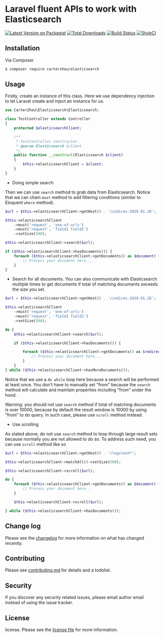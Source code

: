 # Laravel fluent APIs to work with Elasticsearch

[![Latest Version on Packagist][ico-version]][link-packagist]
[![Total Downloads][ico-downloads]][link-downloads]
[![Build Status][ico-travis]][link-travis]
[![StyleCI][ico-styleci]][link-styleci]

## Installation

Via Composer

``` bash
$ composer require carterzhou/elasticsearch
```

## Usage

Firstly, create an instance of this class. Here we use dependency injection to let Laravel create and inject an instance for us.

```php
use CarterZhou\Elasticsearch\Elasticsearch;

class TestController extends Controller
{
    protected $elasticsearchClient;

    /**
     * TestController constructor.
     * @param Elasticsearch $client
     */
    public function __construct(Elasticsearch $client)
    {
        $this->elasticsearchClient = $client;
    }
}
```
- Doing simple search

Then we can use ```search``` method to grab data from Elasticsearch. Notice that we can chain ```must``` method to add filtering conditions (similar to Eloquent ```where``` method).

```php
$url = $this->elasticsearchClient->getHost() . '/indices-2019.01.28';

$this->elasticsearchClient
    ->must('request', 'one-of-urls')
    ->must('request', 'field1 field2')
    ->setSize(500);

$this->elasticsearchClient->search($url);

if ($this->elasticsearchClient->hasDocuments()) {
    foreach ($this->elasticsearchClient->getDocuments() as $document) {
        // Process your document here...
    }
}
```

- Search for all documents. You can also communicate with Elasticsearch multiple times to get documents if total of matching documents exceeds the size you set.

```php
$url = $this->elasticsearchClient->getHost() . '/indices-2019.01.28';

$this->elasticsearchClient
    ->must('request', 'one-of-urls')
    ->must('request', 'field1 field2')
    ->setSize(500);

do {
    $this->elasticsearchClient->search($url);

    if ($this->elasticsearchClient->hasDocuments()) {

        foreach ($this->elasticsearchClient->getDocuments() as $redirect) {
            // Process your document here...
        }
    }
} while ($this->elasticsearchClient->hasMoreDocuments());
```

Notice that we use a ```do while``` loop here because a search will be performed at least once. You don't have to manually set "from" because the ```search``` method will calculate and maintain properties including "from" under the hood.

Warning: you should not use ```search``` method if total of matching documents is over 10000, because by default the result window is 10000 by using "from" to do query. In such case, please use ```scroll``` method instead.

- Use scrolling

As stated above, do not use ```search``` method to loop through large result sets because normally you are not allowed to do so. To address such need, you can use ```scroll``` method like so

```php
$url = $this->elasticsearchClient->getHost() . '/logstash*';

$this->elasticsearchClient->matchAll()->setSize(500);

$this->elasticsearchClient->scroll($url);

do {
    foreach ($this->elasticsearchClient->getDocuments() as $document) {
        // Process your document here...
    }

    $this->elasticsearchClient->scroll($url);

} while ($this->elasticsearchClient->hasDocuments());
```

## Change log

Please see the [changelog](changelog.md) for more information on what has changed recently.

## Contributing

Please see [contributing.md](contributing.md) for details and a todolist.

## Security

If you discover any security related issues, please email author email instead of using the issue tracker.

## License

license. Please see the [license file](license.md) for more information.

[ico-version]: https://img.shields.io/packagist/v/carterzhou/elasticsearch.svg?style=flat-square
[ico-downloads]: https://img.shields.io/packagist/dt/carterzhou/elasticsearch.svg?style=flat-square
[ico-travis]: https://img.shields.io/travis/carterzhou/elasticsearch/master.svg?style=flat-square
[ico-styleci]: https://styleci.io/repos/12345678/shield

[link-packagist]: https://packagist.org/packages/carterzhou/elasticsearch
[link-downloads]: https://packagist.org/packages/carterzhou/elasticsearch
[link-travis]: https://travis-ci.org/carterzhou/elasticsearch
[link-styleci]: https://styleci.io/repos/12345678
[link-author]: https://github.com/carterzhou
[link-contributors]: ../../contributors

